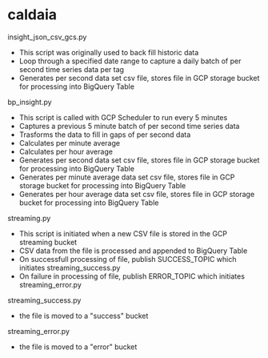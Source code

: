 # caldaia

insight_json_csv_gcs.py
- This script was originally used to back fill historic data
- Loop through a specified date range to capture a daily batch of per second time series data per tag
- Generates per second data set csv file, stores file in GCP storage bucket for processing into BigQuery Table

bp_insight.py 
- This script is called with GCP Scheduler to run every 5 minutes
- Captures a previous 5 minute batch of per second time series data
- Trasforms the data to fill in gaps of per second data
- Calculates per minute average
- Calculates per hour average
- Generates per second data set csv file, stores file in GCP storage bucket for processing into BigQuery Table
- Generates per minute average data set csv file, stores file in GCP storage bucket for processing into BigQuery Table
- Generates per hour average data set csv file, stores file in GCP storage bucket for processing into BigQuery Table

streaming.py
- This script is initiated when a new CSV file is stored in the GCP streaming bucket
- CSV data from the file is processed and appended to BigQuery Table
- On successfull processing of file, publish SUCCESS_TOPIC which initiates streaming_success.py
- On failure in processing of file, publish ERROR_TOPIC which initiates streaming_error.py

streaming_success.py
- the file is moved to a "success" bucket

streaming_error.py
- the file is moved to a "error" bucket

